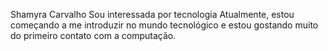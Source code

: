 Shamyra Carvalho
Sou interessada por tecnologia
Atualmente, estou começando a me introduzir no mundo tecnológico e estou gostando muito do primeiro contato com a computação.


<!---
shamyracarvalhoo/shamyracarvalhoo is a ✨ special ✨ repository because its `README.md` (this file) appears on your GitHub profile.
You can click the Preview link to take a look at your changes.
--->

